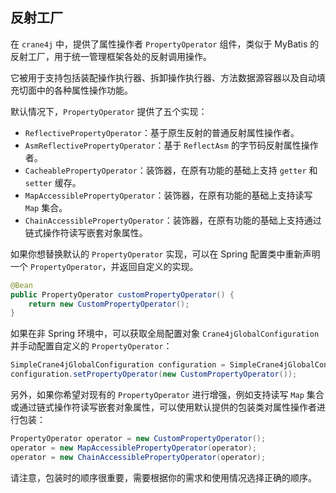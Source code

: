## 反射工厂

在 `crane4j` 中，提供了属性操作者 `PropertyOperator` 组件，类似于 MyBatis 的反射工厂，用于统一管理框架各处的反射调用操作。

它被用于支持包括装配操作执行器、拆卸操作执行器、方法数据源容器以及自动填充切面中的各种属性操作功能。

默认情况下，`PropertyOperator` 提供了五个实现：

- `ReflectivePropertyOperator`：基于原生反射的普通反射属性操作者。
- `AsmReflectivePropertyOperator`：基于 `ReflectAsm` 的字节码反射属性操作者。
- `CacheablePropertyOperator`：装饰器，在原有功能的基础上支持 `getter` 和 `setter` 缓存。
- `MapAccessiblePropertyOperator`：装饰器，在原有功能的基础上支持读写 `Map` 集合。
- `ChainAccessiblePropertyOperator`：装饰器，在原有功能的基础上支持通过链式操作符读写嵌套对象属性。

如果你想替换默认的 `PropertyOperator` 实现，可以在 Spring 配置类中重新声明一个 `PropertyOperator`，并返回自定义的实现。

```java
@Bean
public PropertyOperator customPropertyOperator() {
    return new CustomPropertyOperator();
}
```

如果在非 Spring 环境中，可以获取全局配置对象 `Crane4jGlobalConfiguration` 并手动配置自定义的 `PropertyOperator`：

```java
SimpleCrane4jGlobalConfiguration configuration = SimpleCrane4jGlobalConfiguration.create();
configuration.setPropertyOperator(new CustomPropertyOperator());
```

另外，如果你希望对现有的 `PropertyOperator` 进行增强，例如支持读写 `Map` 集合或通过链式操作符读写嵌套对象属性，可以使用默认提供的包装类对属性操作者进行包装：

```java
PropertyOperator operator = new CustomPropertyOperator();
operator = new MapAccessiblePropertyOperator(operator);
operator = new ChainAccessiblePropertyOperator(operator);
```

请注意，包装时的顺序很重要，需要根据你的需求和使用情况选择正确的顺序。